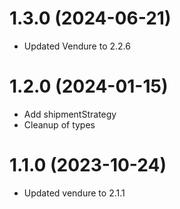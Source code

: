 # 1.3.0 (2024-06-21)

- Updated Vendure to 2.2.6

# 1.2.0 (2024-01-15)

- Add shipmentStrategy
- Cleanup of types

# 1.1.0 (2023-10-24)

- Updated vendure to 2.1.1
